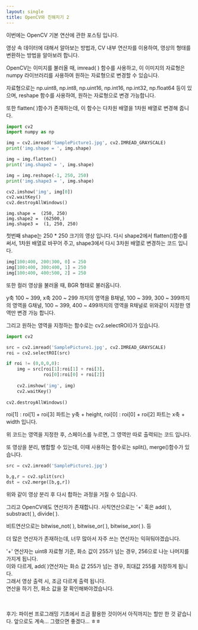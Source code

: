 ```yaml
---
layout: single
title: OpenCV와 친해지기 2
---
```



이번에는 OpenCV 기본 연산에 관한 포스팅 입니다.

영상 속 데이터에 대해서 알아보는 방법과, CV 내부 연산자를 이용하여, 영상의 형태를 변환하는 방법을 알아보려 합니다.

OpenCV는 이미지를 불러올 때, imread( ) 함수를 사용하고, 이 이미지의 자료형은 numpy 라이브러리를 사용하여 원하는 자료형으로 변경할 수 있습니다.

자료형으로는 np.uint8, np.int8, np.uint16, np.int16, np.int32, np.float64 등이 있으며, reshape 함수를 사용하여, 원하는 자료형으로 변경 가능합니다.

또한 flatten( )함수가 존재하는데, 이 함수는 다차원 배열을 1차원 배열로 변경해 줍니다.


```python
import cv2
import numpy as np

img = cv2.imread('SamplePicture1.jpg', cv2.IMREAD_GRAYSCALE)
print('img.shape = ', img.shape)

img = img.flatten()
print('img.shape2 = ', img.shape)

img = img.reshape(-1, 250, 250)
print('img.shape3 = ', img.shape)

cv2.imshow('img', img[0])
cv2.waitKey()
cv2.destroyAllWindows()
```

    img.shape =  (250, 250)
    img.shape2 =  (62500,)
    img.shape3 =  (1, 250, 250)
    

첫번째 shape는 250 * 250 크기의 영상 입니다. 다시 shape2에서 flatten()함수를 써서, 1차원 배열로 바꾸어 주고, shape3에서 다시 3차원 배열로 변경하는 코드 입니다.


```python
img[100:400, 200:300, 0] = 250
img[100:400, 300:400, 1] = 250
img[100:400, 400:500, 2] = 250
```

또한 컬러 영상을 불러올 때, BGR 형태로 불러옵니다.

y축 100 ~ 399, x축 200 ~ 299 까지의 영역을 B채널, 100 ~ 399, 300 ~ 399까지의 영역을 G채널, 100 ~ 399, 400 ~ 499까지의 영역을 R채널로 위와같이 지정한 영역만 변경 가능 합니다.

그리고 원하는 영역을 지정하는 함수로는 cv2.selectROI()가 있습니다.


```python
import cv2

src = cv2.imread('SamplePicture1.jpg', cv2.IMREAD_GRAYSCALE)
roi = cv2.selectROI(src)

if roi != (0,0,0,0):
    img = src[roi[1]:roi[1] + roi[3],
              roi[0]:roi[0] + roi[2]]
    
    cv2.imshow('img', img)
    cv2.waitKey()
    
cv2.destroyAllWindows()
```

roi[1] : roi[1] + roi[3] 파트는 y축 + height, roi[0] : roi[0] + roi[2] 파트는 x축 + width 입니다.

위 코드는 영역을 지정한 후, 스페이스를 누르면, 그 영역만 따로 출력되는 코드 입니다.

또 영상을 분리, 병합할 수 있는데, 이때 사용하는 함수로는 split(), merge()함수가 있습니다.


```python
src = cv2.imread('SamplePicture1.jpg')

b,g,r = cv2.split(src)
dst = cv2.merge([b,g,r])
```

위와 같이 영상 분리 후 다시 합하는 과정을 거칠 수 있습니다.

그리고 OpenCV에도 연산자가 존재합니다. 사칙연산으로는 '+' 혹은 add( ), substract( ), divide( ).

비트연산으로는 bitwise_not( ), bitwise_or( ), bitwise_xor( ). 등

더 많은 연산자가 존재하는데, 너무 많아서 자주 쓰는 연산자는 익혀둬야겠습니다.

'+' 연산자는 uint8 자료형 기준, 화소 값이 255가 넘는 경우, 256으로 나눈 나머지를 가지게 됩니다.
<br>
이와 다르게, add( )연산자는 화소 값 255가 넘는 경우, 최대값 255를 저장하게 됩니다.
<br>
그래서 영상 출력 시, 조금 다르게 출력 됩니다.
<br>
연산을 하기 전, 화소 값을 잘 확인해봐야겠습니다.

<br>
<br>
후기: 파이썬 프로그래밍 기초에서 조금 활용한 것이어서 아직까지는 할만 한 것 같습니다. 앞으로도 계속... 그랬으면 좋겠다... ㅎㅎ
